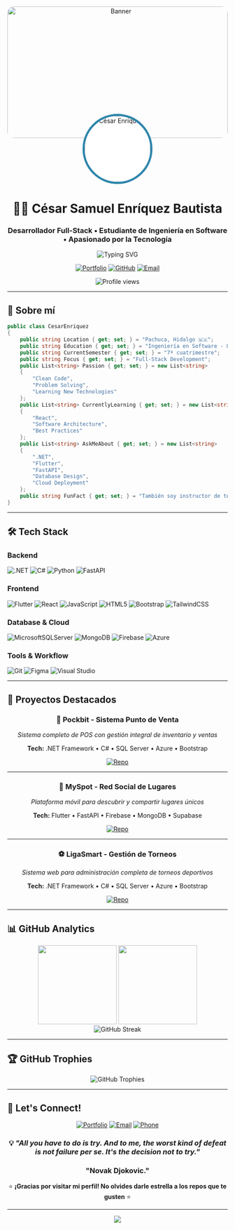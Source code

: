 <div align="center">

<!-- Background Banner -->
<img src="https://ftauvekkhkutiruepfkw.supabase.co/storage/v1/object/sign/myspot/Sam/v904-nunny-012.jpg?token=eyJraWQiOiJzdG9yYWdlLXVybC1zaWduaW5nLWtleV85Nzg3ZjIzYS1jY2MwLTRkOTktOWM5Ni1hOTU3ZWI1YjA2OTUiLCJhbGciOiJIUzI1NiJ9.eyJ1cmwiOiJteXNwb3QvU2FtL3Y5MDQtbnVubnktMDEyLmpwZyIsImlhdCI6MTc1NDM1MjU1OSwiZXhwIjoyMDY5NzEyNTU5fQ.CMP7uewADQG1hfYAVVtENFfrOxyfY8RxHzA9Qlo7p1I" width="100%" height="300" style="object-fit: cover; border-radius: 15px; margin-bottom: 20px;" alt="Banner"/>

<!-- Profile Picture -->
<img src="https://ftauvekkhkutiruepfkw.supabase.co/storage/v1/object/sign/myspot/Sam/memoji.webp?token=eyJraWQiOiJzdG9yYWdlLXVybC1zaWduaW5nLWtleV85Nzg3ZjIzYS1jY2MwLTRkOTktOWM5Ni1hOTU3ZWI1YjA2OTUiLCJhbGciOiJIUzI1NiJ9.eyJ1cmwiOiJteXNwb3QvU2FtL21lbW9qaS53ZWJwIiwiaWF0IjoxNzU0MzUyNjQxLCJleHAiOjIwNjk3MTI2NDF9.jaoXmUwRz3zcYU-hKA673AvQqUiqSjvbIiLVkm1cPWc" width="150" height="150" style="border-radius: 50%; border: 5px solid #2E86AB; margin-top: -75px; background: white;" alt="César Enríquez"/>

# 👨‍💻 **César Samuel Enríquez Bautista**
### Desarrollador Full-Stack • Estudiante de Ingeniería en Software • Apasionado por la Tecnología

<img src="https://readme-typing-svg.herokuapp.com?font=Fira+Code&pause=1000&color=2E86AB&center=true&vCenter=true&width=435&lines=Full-Stack+Developer;.NET+%7C+Flutter+%7C+Python;Always+learning+new+technologies;Building+solutions+that+matter" alt="Typing SVG" />

[![Portfolio](https://img.shields.io/badge/Portfolio-FF5722?style=for-the-badge&logo=todoist&logoColor=white)](https://cesars39.github.io/portfolio)
[![GitHub](https://img.shields.io/badge/GitHub-100000?style=for-the-badge&logo=github&logoColor=white)](https://github.com/CesarS39)
[![Email](https://img.shields.io/badge/Email-D14836?style=for-the-badge&logo=gmail&logoColor=white)](mailto:cesarsamuel37@gmail.com)

<img src="https://komarev.com/ghpvc/?username=CesarS39&label=Profile%20views&color=0e75b6&style=flat" alt="Profile views" />

</div>

---

## 🚀 Sobre mí

```csharp
public class CesarEnriquez 
{
    public string Location { get; set; } = "Pachuca, Hidalgo 🇲🇽";
    public string Education { get; set; } = "Ingeniería en Software - Universidad Politécnica de Pachuca";
    public string CurrentSemester { get; set; } = "7º cuatrimestre";
    public string Focus { get; set; } = "Full-Stack Development";
    public List<string> Passion { get; set; } = new List<string> 
    { 
        "Clean Code", 
        "Problem Solving", 
        "Learning New Technologies" 
    };
    public List<string> CurrentlyLearning { get; set; } = new List<string> 
    { 
        "React", 
        "Software Architecture", 
        "Best Practices" 
    };
    public List<string> AskMeAbout { get; set; } = new List<string> 
    { 
        ".NET", 
        "Flutter", 
        "FastAPI", 
        "Database Design", 
        "Cloud Deployment" 
    };
    public string FunFact { get; set; } = "También soy instructor de tenis 🎾";
}
```

---

## 🛠️ Tech Stack

### **Backend**
![.NET](https://img.shields.io/badge/.NET-5C2D91?style=for-the-badge&logo=.net&logoColor=white)
![C#](https://img.shields.io/badge/c%23-%23239120.svg?style=for-the-badge&logo=c-sharp&logoColor=white)
![Python](https://img.shields.io/badge/python-3670A0?style=for-the-badge&logo=python&logoColor=ffdd54)
![FastAPI](https://img.shields.io/badge/FastAPI-005571?style=for-the-badge&logo=fastapi)

### **Frontend**
![Flutter](https://img.shields.io/badge/Flutter-%2302569B.svg?style=for-the-badge&logo=Flutter&logoColor=white)
![React](https://img.shields.io/badge/react-%2320232a.svg?style=for-the-badge&logo=react&logoColor=%2361DAFB)
![JavaScript](https://img.shields.io/badge/javascript-%23323330.svg?style=for-the-badge&logo=javascript&logoColor=%23F7DF1E)
![HTML5](https://img.shields.io/badge/html5-%23E34F26.svg?style=for-the-badge&logo=html5&logoColor=white)
![Bootstrap](https://img.shields.io/badge/bootstrap-%23563D7C.svg?style=for-the-badge&logo=bootstrap&logoColor=white)
![TailwindCSS](https://img.shields.io/badge/tailwindcss-%2338B2AC.svg?style=for-the-badge&logo=tailwind-css&logoColor=white)

### **Database & Cloud**
![MicrosoftSQLServer](https://img.shields.io/badge/Microsoft%20SQL%20Server-CC2927?style=for-the-badge&logo=microsoft%20sql%20server&logoColor=white)
![MongoDB](https://img.shields.io/badge/MongoDB-%234ea94b.svg?style=for-the-badge&logo=mongodb&logoColor=white)
![Firebase](https://img.shields.io/badge/firebase-%23039BE5.svg?style=for-the-badge&logo=firebase)
![Azure](https://img.shields.io/badge/azure-%230072C6.svg?style=for-the-badge&logo=microsoftazure&logoColor=white)

### **Tools & Workflow**
![Git](https://img.shields.io/badge/git-%23F05033.svg?style=for-the-badge&logo=git&logoColor=white)
![Figma](https://img.shields.io/badge/figma-%23F24E1E.svg?style=for-the-badge&logo=figma&logoColor=white)
![Visual Studio](https://img.shields.io/badge/Visual%20Studio-5C2D91.svg?style=for-the-badge&logo=visual-studio&logoColor=white)

---

## 🎯 Proyectos Destacados

<div align="center">

### 🛒 **Pockbit - Sistema Punto de Venta**
*Sistema completo de POS con gestión integral de inventario y ventas*

**Tech:** .NET Framework • C# • SQL Server • Azure • Bootstrap

[![Repo](https://img.shields.io/badge/Ver_Código-181717?style=for-the-badge&logo=github&logoColor=white)](https://github.com/CesarS39/Pockbit_v2)

---

### 📱 **MySpot - Red Social de Lugares**
*Plataforma móvil para descubrir y compartir lugares únicos*

**Tech:** Flutter • FastAPI • Firebase • MongoDB • Supabase

[![Repo](https://img.shields.io/badge/Ver_Código-181717?style=for-the-badge&logo=github&logoColor=white)](https://github.com/CesarS39/MySpot_App)

---

### ⚽ **LigaSmart - Gestión de Torneos**
*Sistema web para administración completa de torneos deportivos*

**Tech:** .NET Framework • C# • SQL Server • Azure • Bootstrap

[![Repo](https://img.shields.io/badge/Ver_Código-181717?style=for-the-badge&logo=github&logoColor=white)](https://github.com/Voxewl/GestorDeTorneos)

</div>

---

## 📊 GitHub Analytics

<div align="center">
  <img height="180em" src="https://github-readme-stats-sigma-five.vercel.app/api?username=CesarS39&show_icons=true&theme=tokyonight&include_all_commits=true&count_private=true&hide_border=true"/>
  <img height="180em" src="https://github-readme-stats-sigma-five.vercel.app/api/top-langs/?username=CesarS39&layout=compact&langs_count=8&theme=tokyonight&hide_border=true"/>
</div>

<div align="center">
  <img src="https://github-readme-streak-stats.herokuapp.com/?user=CesarS39&theme=tokyonight&hide_border=true" alt="GitHub Streak"/>
</div>

---

## 🏆 GitHub Trophies

<div align="center">
  <img src="https://github-profile-trophy.vercel.app/?username=CesarS39&theme=tokyonight&no-frame=true&column=7" alt="GitHub Trophies"/>
</div>

---

## 🤝 Let's Connect!

<div align="center">

[![Portfolio](https://img.shields.io/badge/🌐_Portfolio-FF5722?style=for-the-badge&logoColor=white)](https://cesars39.github.io/portfolio)
[![Email](https://img.shields.io/badge/📧_Email-D14836?style=for-the-badge&logoColor=white)](mailto:cesarsamuel37@gmail.com)
[![Phone](https://img.shields.io/badge/📱_+52_771_410_8656-25D366?style=for-the-badge&logoColor=white)](tel:+527714108656)

### 💡 *"All you have to do is try. And to me, the worst kind of defeat is not failure per se. It's the decision not to try."*
### "Novak Djokovic."

⭐ **¡Gracias por visitar mi perfil! No olvides darle estrella a los repos que te gusten** ⭐

</div>

---

<div align="center">
  <img src="https://capsule-render.vercel.app/api?type=waving&color=gradient&height=100&section=footer"/>
</div>
